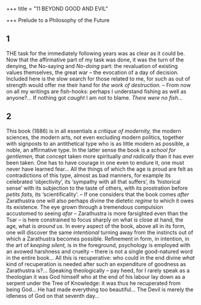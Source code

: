 +++
title = "11 BEYOND GOOD AND EVIL"

+++
Prelude to a Philosophy of the Future



## 1

THE task for the immediately following years was as clear as it could be. Now that the affirmative part of my task was done, it was the turn of the denying, the No-saying and *No-doing* part: the revaluation of existing values themselves, the great war – the evocation of a day of decision. Included here is the slow search for those related to me, for such as out of strength would offer me their hand for *the work of destruction. –* From now on all my writings are fish-hooks: perhaps I understand fishing as well as anyone?… If nothing got *caught* I am not to blame. *There were no fish*…



## 2

This book \(1886\) is in all essentials a *critique of modernity,* the modern sciences, the modern arts, not even excluding modern politics, together with signposts to an antithetical type who is as little modern as possible, a noble, an affirmative type. In the latter sense the book is a *school for gentlemen,* that concept taken more spiritually *and radically* than it has ever been taken. One has to have courage in one even to endure it, one must never have learned fear… All the things of which the age is proud are felt as contradictions of this type, almost as bad manners, for example its celebrated ‘objectivity’, its ‘sympathy with all that suffers’, its ‘historical sense’ with its subjection to the taste of others, with its prostration before *petits faits,* its ‘scientificality’. – If one considers that the book comes *after* Zarathustra one will also perhaps divine the dietetic *regime* to which it owes its existence. The eye grown through a tremendous compulsion accustomed to seeing *afar* – Zarathustra is more farsighted even than the Tsar – is here constrained to focus sharply on what is close at hand, the age, what is *around us.* In every aspect of the book, above all in its form, one will discover the same *intentional* turning away from the instincts out of which a Zarathustra becomes possible. Refinement in form, in intention, in the art of *keeping silent,* is in the foreground, psychology is employed with an avowed harshness and cruelty – there is not a single good-natured word in the entire book… All this is recuperative: who could in the end divine *what* kind of recuperation is needed after such an expenditure of goodness as Zarathustra is?… Speaking theologically – pay heed, for I rarely speak as a theologian it was God himself who at the end of his labour lay down as a serpent under the Tree of Knowledge: it was thus he recuperated from being God… He had made everything too beautiful… The Devil is merely the idleness of God on that seventh day…


